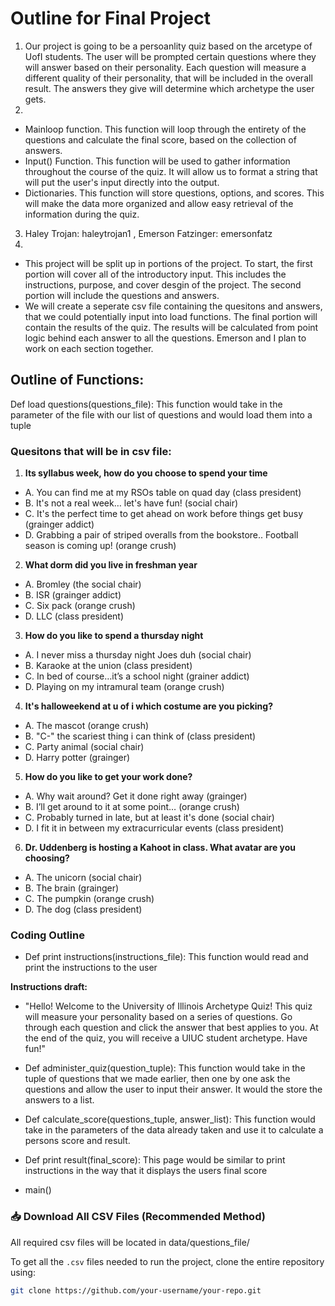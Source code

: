 # Outline for Final Project 
1. Our project is going to be a persoanlity quiz based on the arcetype of UofI students. The user will be prompted certain questions where they will answer based on their personality. Each question will measure a different quality of their personality, that will be included in the overall result. The answers they give will determine which archetype the user gets. 
2. 
- Mainloop function. This function will loop through the entirety of the questions and calculate the final score, based on the collection of answers. 
- Input() Function. This function will be used to gather information throughout the course of the quiz. It will allow us to format a string that will put the user's input directly into the output.
- Dictionaries. This function will store questions, options, and scores. This will make the data more organized and allow easy retrieval of the information during the quiz.
3. Haley Trojan: haleytrojan1 , Emerson Fatzinger: emersonfatz
4. 
- This project will be split up in portions of the project. To start, the first portion will cover all of the introductory input. This includes the instructions, purpose, and cover desgin of the project. The second portion will include the questions and answers. 
- We will create a seperate csv file containing the quesitons and answers, that we could potentially input into load functions. The final portion will contain the results of the quiz. The results will be calculated from point logic behind each answer to all the questions. Emerson and I plan to work on each section together. 

## Outline of Functions: 

Def load questions(questions_file):
This function would take in the parameter of the file with our list of questions and would load them into a tuple

### Quesitons that will be in csv file:
1. **Its syllabus week, how do you choose to spend your time**
- A. You can find me at my RSOs table on quad day (class president)
- B. It's not a real week… let's  have fun! (social chair)
- C. It's the perfect time to get ahead on work before things get busy (grainger addict)
- D. Grabbing a pair of striped overalls from the bookstore.. Football season is coming up! (orange crush)

2. **What dorm did you live in freshman year** 
- A. Bromley (the social chair)
- B. ISR (grainger addict)
- C. Six pack (orange crush) 
- D. LLC (class president) 

3. **How do you like to spend a thursday night** 
- A. I never miss a thursday night Joes duh (social chair)
- B. Karaoke at the union (class president) 
- C. In bed of course…it’s a school night (grainer addict)
- D. Playing on my intramural team (orange crush)

4. **It's halloweekend at u of i which costume are you picking?**
- A. The mascot (orange crush) 
- B. "C-" the scariest thing i can think of (class president) 
- C. Party animal (social chair) 
- D. Harry potter (grainger)

5. **How do you like to get your work done?**
- A. Why wait around? Get it done right away (grainger)
- B. I’ll get around to it at some point… (orange crush)
- C. Probably turned in late, but at least it's done (social chair)
- D. I fit it in between my extracurricular events (class president)

6. **Dr. Uddenberg is hosting a Kahoot in class. What avatar are you choosing?**
- A. The unicorn (social chair)
- B. The brain (grainger)
- C. The pumpkin (orange crush) 
- D. The dog (class president)

### Coding Outline 
- Def print instructions(instructions_file):
This function would read and print the instructions to the user 

**Instructions draft:**

- "Hello! Welcome to the University of Illinois Archetype Quiz! This quiz will measure your personality based on a series of questions. Go through each question and click the answer that best applies to you. At the end of the quiz, you will receive a UIUC student archetype. Have fun!"

- Def administer_quiz(question_tuple):
This function would take in the tuple of questions that we made earlier, then one by one ask the questions and allow the user to input their answer. It would the store the answers to a list. 

- Def calculate_score(questions_tuple, answer_list):
This function would take in the parameters of the data already taken and use it to calculate a persons score and result. 

- Def print result(final_score):
This page would be similar to print instructions in the way that it displays the users final score

- main()

### 📥 Download All CSV Files (Recommended Method)

All required csv files will be located in data/questions_file/

To get all the `.csv` files needed to run the project, clone the entire repository using:

```bash
git clone https://github.com/your-username/your-repo.git





